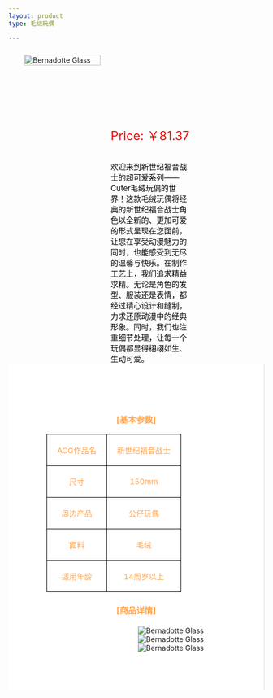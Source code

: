 ```yaml
---
layout: product
type: 毛绒玩偶

---
```


<head>
    <style>
        .product-container {
            display: flex; /* 使用flex布局 */
            align-items: flex-start; /* 垂直对齐项目为起始位置 */
            width: 100%; 
        }
        .concent {
            padding: 75px;
            background-color: #ffffff;
            border-right: 1px solid #ddd;
        }
        .product-blog-image {
            position: relative;
            flex: 1;
            margin-right: 20px;
            margin-left: 30px;
            margin-top: 10px;
        }
        .product-blog-image img {
            width: 100%;
            max-height: 400px;
            object-fit: contain;
        }
        .product-details {
            flex: 2; /* 占据剩余空间 */
        }
        .product-price {
            color: red; 
            margin-top: 150px; /* 添加一些上边距，使价格与图片之间有一些空间 */ 
            font-size: 24px;
        }
        .product-description {
            color: black; 
            font-size: 15px;
            margin-top: 5px; /* 添加一些上边距，使价格与图片之间有一些空间*/ 
            margin-right: 150px;
        }
        table {
            width: 100%;
            border-collapse: collapse;
        }
        th, td {
            border: 1px solid black;
            padding: 20px;
            text-align: center;
            color:#FFA54F;
            font-size: 15px;
        }
        th {
            background-color:#FFA54F;
        }
        .product-blog-image1 {
            flex: 1;
            margin-left: 180px;
            margin-top: 20px;
        }
    </style>
</head>
<body>
    <div class="product-container">
            <div class="product-blog-image">  
                <img src="http://photo.ciyuanh.com/tatic/upload/images/2023_23_08_15_09_44_51_1804.jpg" alt="Bernadotte Glass">  
            </div> 
            <div class="product-details"> 
                <div class="product-price">  
                    Price: ￥81.37
                    <br><br> 
                </div>  
                <div class="product-description">  
                    欢迎来到新世纪福音战士的超可爱系列——Cuter毛绒玩偶的世界！这款毛绒玩偶将经典的新世纪福音战士角色以全新的、更加可爱的形式呈现在您面前，让您在享受动漫魅力的同时，也能感受到无尽的温馨与快乐。在制作工艺上，我们追求精益求精。无论是角色的发型、服装还是表情，都经过精心设计和缝制，力求还原动漫中的经典形象。同时，我们也注重细节处理，让每一个玩偶都显得栩栩如生、生动可爱。
                </div>  
            </div>
    </div>
    <style>  
    /* 使用内部样式表来设置样式 */  
    h3 {  
        text-align: center; /* 将h2标签内的文本居中 */  
        color:#FFA54F;
    }  
    </style>  
    <div class="concent">
        <h3>[基本参数]</h3>
        <table>
            <tr>
                <td>ACG作品名</td>
                <td>新世纪福音战士</td>
            </tr>
            <tr>
                <td>尺寸</td>
                <td>150mm</td>
            </tr>
            <tr>
                <td>周边产品</td>
                <td>公仔玩偶</td>
            </tr>
            <tr>
                <td>面料</td>
                <td>毛绒</td>
            </tr>
            <tr>
                <td>适用年龄</td>
                <td>14周岁以上</td>
            </tr>
        </table> 
        <h3>[商品详情]</h3>
        <div class="product-blog-image1">  
            <img src="http://photo.ciyuanh.com/tatic/upload/images/2023_23_08_15_09_44_58_6221.jpg" alt="Bernadotte Glass">  
            <img src="http://photo.ciyuanh.com/tatic/upload/images/2023_23_08_15_09_45_00_8239.jpg" alt="Bernadotte Glass">   
            <img src="http://photo.ciyuanh.com/tatic/upload/images/2023_23_08_15_09_45_04_2902.jpg" alt="Bernadotte Glass">  
        </div> 
    </div>

</body>